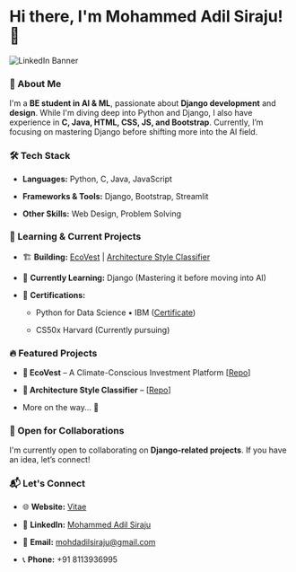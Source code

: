 Hi there, I'm Mohammed Adil Siraju! 👋
======================================
![LinkedIn Banner](https://github.com/user-attachments/assets/9ef604a6-f7e4-4034-89fa-ffd92d661607)


### 🚀 About Me

I'm a **BE student in AI & ML**, passionate about **Django development** and **design**. While I'm diving deep into Python and Django, I also have experience in **C, Java, HTML, CSS, JS, and Bootstrap**. Currently, I’m focusing on mastering Django before shifting more into the AI field.

### 🛠️ Tech Stack

*   **Languages:** Python, C, Java, JavaScript
    
*   **Frameworks & Tools:** Django, Bootstrap, Streamlit
    
*   **Other Skills:** Web Design, Problem Solving
    

### 🌱 Learning & Current Projects

*   🏗 **Building:** [EcoVest](https://github.com/adilsiraju/Ecovest) | [Architecture Style Classifier](https://adilsiraju.github.io/Architecture-Style-Classifier/)
    
*   🎯 **Currently Learning:** Django (Mastering it before moving into AI)
    
*   📜 **Certifications:**
    
    *   Python for Data Science • IBM ([Certificate](https://www.credly.com/badges/3ddec349-51e9-4746-9ca9-361f86abe275/linked_in_profile))
        
    *   CS50x Harvard (Currently pursuing)
        

### 🔥 Featured Projects

*   **🌿 EcoVest** – A Climate-Conscious Investment Platform \[[Repo](https://github.com/adilsiraju/Ecovest)\]

*   **🏪 Architecture Style Classifier** –  [[Repo](https://adilsiraju.github.io/Architecture-Style-Classifier/)\]
    
*   More on the way... 🚧
    

### 🤝 Open for Collaborations

I'm currently open to collaborating on **Django-related projects**. If you have an idea, let’s connect!

### 📬 Let's Connect

*   🌐 **Website:** [Vitae](https://adilsiraju.github.io)
    
*   💼 **LinkedIn:** [Mohammed Adil Siraju](https://linkedin.com/in/mohammed-adil-siraju)
    
*   📧 **Email:** mohdadilsiraju@gmail.com
    
*   📞 **Phone:** +91 8113936995
